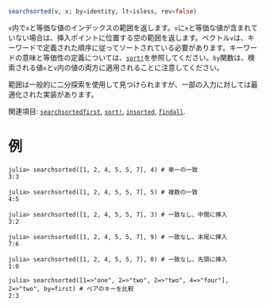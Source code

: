 ```julia
searchsorted(v, x; by=identity, lt=isless, rev=false)
```

`v`内で`x`と等価な値のインデックスの範囲を返します。`v`に`x`と等価な値が含まれていない場合は、挿入ポイントに位置する空の範囲を返します。ベクトル`v`は、キーワードで定義された順序に従ってソートされている必要があります。キーワードの意味と等価性の定義については、[`sort!`](@ref)を参照してください。`by`関数は、検索される値`x`と`v`内の値の両方に適用されることに注意してください。

範囲は一般的に二分探索を使用して見つけられますが、一部の入力に対しては最適化された実装があります。

関連項目: [`searchsortedfirst`](@ref), [`sort!`](@ref), [`insorted`](@ref), [`findall`](@ref).

# 例

```jldoctest
julia> searchsorted([1, 2, 4, 5, 5, 7], 4) # 単一の一致
3:3

julia> searchsorted([1, 2, 4, 5, 5, 7], 5) # 複数の一致
4:5

julia> searchsorted([1, 2, 4, 5, 5, 7], 3) # 一致なし、中間に挿入
3:2

julia> searchsorted([1, 2, 4, 5, 5, 7], 9) # 一致なし、末尾に挿入
7:6

julia> searchsorted([1, 2, 4, 5, 5, 7], 0) # 一致なし、先頭に挿入
1:0

julia> searchsorted([1=>"one", 2=>"two", 2=>"two", 4=>"four"], 2=>"two", by=first) # ペアのキーを比較
2:3
```
